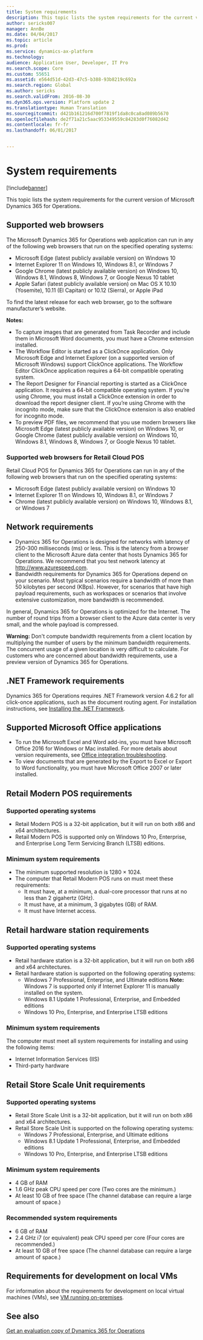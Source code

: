 ```yaml
---
title: System requirements
description: This topic lists the system requirements for the current version of Microsoft Dynamics 365 for Operations.
author: sericks007
manager: AnnBe
ms.date: 04/04/2017
ms.topic: article
ms.prod: 
ms.service: dynamics-ax-platform
ms.technology: 
audience: Application User, Developer, IT Pro
ms.search.scope: Core
ms.custom: 55651
ms.assetid: e564d51d-42d3-47c5-b388-93b8219c692a
ms.search.region: Global
ms.author: sericks
ms.search.validFrom: 2016-08-30
ms.dyn365.ops.version: Platform update 2
ms.translationtype: Human Translation
ms.sourcegitcommit: d421b161216d700f7819f1da8c0ca8ad089b5670
ms.openlocfilehash: de2f71a21c5aac953349559c84283d0f76082d42
ms.contentlocale: fr-fr
ms.lasthandoff: 06/01/2017


---
```


# <a name="system-requirements"></a>System requirements

[!include[banner](../includes/banner.md)]


This topic lists the system requirements for the current version of Microsoft Dynamics 365 for Operations.

<a name="supported-web-browsers"></a>Supported web browsers
----------------------

The Microsoft Dynamics 365 for Operations web application can run in any of the following web browsers that run on the specified operating systems:

-   Microsoft Edge (latest publicly available version) on Windows 10
-   Internet Explorer 11 on Windows 10, Windows 8.1, or Windows 7
-   Google Chrome (latest publicly available version) on Windows 10, Windows 8.1, Windows 8, Windows 7, or Google Nexus 10 tablet
-   Apple Safari (latest publicly available version) on Mac OS X 10.10 (Yosemite), 10.11 (El Capitan) or 10.12 (Sierra), or Apple iPad

To find the latest release for each web browser, go to the software manufacturer’s website. 

**Notes:**

-   To capture images that are generated from Task Recorder and include them in Microsoft Word documents, you must have a Chrome extension installed. <!---For instructions about how to install the extension, see [Screenshot Extension setup](/dynamics365/operations/dev-itpro/user-interface/task-recorder).-->
-   The Workflow Editor is started as a ClickOnce application. Only Microsoft Edge and Internet Explorer (on a supported version of Microsoft Windows) support ClickOnce applications. The Workflow Editor ClickOnce application requires a 64-bit compatible operating system.
-   The Report Designer for Financial reporting is started as a ClickOnce application. It requires a 64-bit compatible operating system. If you’re using Chrome, you must install a ClickOnce extension in order to download the report designer client. If you’re using Chrome with the incognito mode, make sure that the ClickOnce extension is also enabled for incognito mode.
-   To preview PDF files, we recommend that you use modern browsers like Microsoft Edge (latest publicly available version) on Windows 10,  or Google Chrome (latest publicly available version) on Windows 10, Windows 8.1, Windows 8, Windows 7, or Google Nexus 10 tablet.


### <a name="supported-web-browsers-for-retail-cloud-pos"></a>Supported web browsers for Retail Cloud POS

Retail Cloud POS for Dynamics 365 for Operations can run in any of the following web browsers that run on the specified operating systems:

-   Microsoft Edge (latest publicly available version) on Windows 10
-   Internet Explorer 11 on Windows 10, Windows 8.1, or Windows 7
-   Chrome (latest publicly available version) on Windows 10, Windows 8.1, or Windows 7

## <a name="network-requirements"></a>Network requirements
-   Dynamics 365 for Operations is designed for networks with latency of 250-300 milliseconds (ms) or less. This is the latency from a browser client to the Microsoft Azure data center that hosts Dynamics 365 for Operations. We recommend that you test network latency at <http://www.azurespeed.com>.
-   Bandwidth requirements for Dynamics 365 for Operations depend on your scenario. Most typical scenarios require a bandwidth of more than 50 kilobytes per second (KBps). However, for scenarios that have high payload requirements, such as workspaces or scenarios that involve extensive customization, more bandwidth is recommended.

In general, Dynamics 365 for Operations is optimized for the Internet. The number of round trips from a browser client to the Azure data center is very small, and the whole payload is compressed. 

**Warning:** Don't compute bandwidth requirements from a client location by multiplying the number of users by the minimum bandwidth requirements. The concurrent usage of a given location is very difficult to calculate. For customers who are concerned about bandwidth requirements, use a preview version of Dynamics 365 for Operations.

## <a name="net-framework-requirements"></a>.NET Framework requirements
Dynamics 365 for Operations requires .NET Framework version 4.6.2 for all click-once applications, such as the document routing agent. For installation instructions, see [Installing the .NET Framework](https://msdn.microsoft.com/en-us/library/5a4x27ek(v=vs.110).aspx).

## <a name="supported-microsoft-office-applications"></a>Supported Microsoft Office applications
-   To run the Microsoft Excel and Word add-ins, you must have Microsoft Office 2016 for Windows or Mac installed. For more details about version requirements, see [Office integration troubleshooting](/dynamics365/operations/dev-itpro/office-integration/office-integration-troubleshooting).
-   To view documents that are generated by the Export to Excel or Export to Word functionality, you must have Microsoft Office 2007 or later installed.

## <a name="retail-modern-pos-requirements"></a>Retail Modern POS requirements
### <a name="supported-operating-systems"></a>Supported operating systems

-   Retail Modern POS is a 32-bit application, but it will run on both x86 and x64 architectures.
-   Retail Modern POS is supported only on Windows 10 Pro, Enterprise, and Enterprise Long Term Servicing Branch (LTSB) editions.

### <a name="minimum-system-requirements"></a>Minimum system requirements

-   The minimum supported resolution is 1280 × 1024.
-   The computer that Retail Modern POS runs on must meet these requirements:
    -   It must have, at a minimum, a dual-core processor that runs at no less than 2 gigahertz (GHz).
    -   It must have, at a minimum, 3 gigabytes (GB) of RAM.
    -   It must have Internet access.

## <a name="retail-hardware-station-requirements"></a>Retail hardware station requirements
### <a name="supported-operating-systems"></a>Supported operating systems

-   Retail hardware station is a 32-bit application, but it will run on both x86 and x64 architectures.
-   Retail hardware station is supported on the following operating systems:
    -   Windows 7 Professional, Enterprise, and Ultimate editions **Note:** Windows 7 is supported only if Internet Explorer 11 is manually installed on the system.
    -   Windows 8.1 Update 1 Professional, Enterprise, and Embedded editions
    -   Windows 10 Pro, Enterprise, and Enterprise LTSB editions

### <a name="minimum-system-requirements"></a>Minimum system requirements

The computer must meet all system requirements for installing and using the following items:

-   Internet Information Services (IIS)
-   Third-party hardware

## <a name="retail-store-scale-unit-requirements"></a>Retail Store Scale Unit requirements
### <a name="supported-operating-systems"></a>Supported operating systems

-   Retail Store Scale Unit is a 32-bit application, but it will run on both x86 and x64 architectures.
-   Retail Store Scale Unit is supported on the following operating systems:
    -   Windows 7 Professional, Enterprise, and Ultimate editions
    -   Windows 8.1 Update 1 Professional, Enterprise, and Embedded editions
    -   Windows 10 Pro, Enterprise, and Enterprise LTSB editions

### <a name="minimum-system-requirements"></a>Minimum system requirements

-   4 GB of RAM
-   1.6 GHz peak CPU speed per core (Two cores are the minimum.)
-   At least 10 GB of free space (The channel database can require a large amount of space.)

### <a name="recommended-system-requirements"></a>Recommended system requirements

-   6 GB of RAM
-   2.4 GHz i7 (or equivalent) peak CPU speed per core (Four cores are recommended.)
-   At least 10 GB of free space (The channel database can require a large amount of space.)

## <a name="requirements-for-development-on-local-vms"></a>Requirements for development on local VMs
For information about the requirements for development on local virtual machines (VMs), see [VM running on-premises](../dev-tools/access-instances.md).

<a name="see-also"></a>See also
--------

[Get an evaluation copy of Dynamics 365 for Operations](/dynamics365/operations/dev-itpro/dev-tools/get-evaluation-copy)




